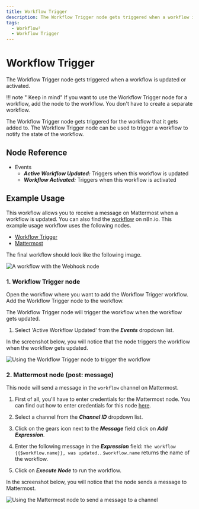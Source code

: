 ```yaml
---
title: Workflow Trigger
description: The Workflow Trigger node gets triggered when a workflow is updated or activated.
tags:
  - Workflow²
  - Workflow Trigger
---
```


# Workflow Trigger

The Workflow Trigger node gets triggered when a workflow is updated or activated.

!!! note " Keep in mind"
    If you want to use the Workflow Trigger node for a workflow, add the node to the workflow. You don't have to create a separate workflow.


The Workflow Trigger node gets triggered for the workflow that it gets added to. The Workflow Trigger node can be used to trigger a workflow to notify the state of the workflow.

## Node Reference

- Events
    - ***Active Workflow Updated:*** Triggers when this workflow is updated
    - ***Workflow Activated:*** Triggers when this workflow is activated

## Example Usage

This workflow allows you to receive a message on Mattermost when a workflow is updated. You can also find the [workflow](https://n8n.io/workflows/1059) on n8n.io. This example usage workflow uses the following nodes.
- [Workflow Trigger]()
- [Mattermost](/integrations/nodes/n8n-nodes-base.mattermost/)

The final workflow should look like the following image.

![A workflow with the Webhook node](/_images/integrations/core-nodes/workflowtrigger/workflow.png)

### 1. Workflow Trigger node

Open the workflow where you want to add the Workflow Trigger workflow. Add the Workflow Trigger node to the workflow.

The Workflow Trigger node will trigger the workflow when the workflow gets updated.

1. Select 'Active Workflow Updated' from the ***Events*** dropdown list.

In the screenshot below, you will notice that the node triggers the workflow when the workflow gets updated.

![Using the Workflow Trigger node to trigger the workflow](/_images/integrations/core-nodes/workflowtrigger/workflowtrigger_node.png)

### 2. Mattermost node (post: message)

This node will send a message in the `workflow` channel on Mattermost.

1. First of all, you'll have to enter credentials for the Mattermost node. You can find out how to enter credentials for this node [here](/integrations/credentials/mattermost/).
2. Select a channel from the ***Channel ID*** dropdown list.
3. Click on the gears icon next to the ***Message*** field click on ***Add Expression***.

4. Enter the following message in the ***Expression*** field: `The workflow {{$workflow.name}}, was updated.`. `$workflow.name` returns the name of the workflow.
5. Click on ***Execute Node*** to run the workflow.

In the screenshot below, you will notice that the node sends a message to Mattermost.

![Using the Mattermost node to send a message to a channel](/_images/integrations/core-nodes/workflowtrigger/mattermost_node.png)
